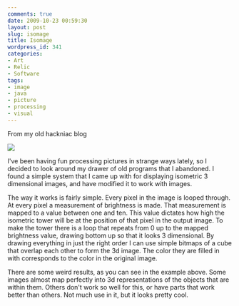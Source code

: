 ```yaml
---
comments: true
date: 2009-10-23 00:59:30
layout: post
slug: isomage
title: Isomage
wordpress_id: 341
categories:
- Art
- Relic
- Software
tags:
- image
- java
- picture
- processing
- visual
---
```


From my old hackniac blog


![](http://hackniac.com/images/relic/isomage.png)

I've been having fun processing pictures in strange ways lately, so I decided to look around my drawer of old programs that I abandoned. I found a simple system that I came up with for displaying isometric 3 dimensional images, and have modified it to work with images.

The way it works is fairly simple. Every pixel in the image is looped through. At every pixel a measurement of brightness is made. That measurement is mapped to a value between one and ten. This value dictates how high the isometric tower will be at the position of that pixel in the output image. To make the tower there is a loop that repeats from 0 up to the mapped brightness value, drawing bottom up so that it looks 3 dimensional. By drawing everything in just the right order I can use simple bitmaps of a cube that overlap each other to form the 3d image. The color they are filled in with corresponds to the color in the original image.

There are some weird results, as you can see in the example above. Some images almost map perfectly into 3d representations of the objects that are within them. Others don't work so well for this, or have parts that work better than others. Not much use in it, but it looks pretty cool.

